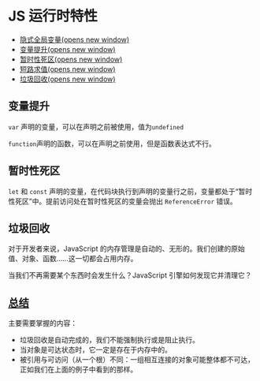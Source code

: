 # JS 运行时特性

- [隐式全局变量(opens new window)](https://developer.mozilla.org/zh-CN/docs/Web/JavaScript/Reference/Statements/var#description)
- [变量提升(opens new window)](https://developer.mozilla.org/zh-CN/docs/Web/JavaScript/Reference/Statements/var#变量提升)
- [暂时性死区(opens new window)](https://developer.mozilla.org/zh-CN/docs/Web/JavaScript/Reference/Statements/let#暂存死区)
- [短路求值(opens new window)](https://developer.mozilla.org/zh-CN/docs/Web/JavaScript/Reference/Operators/Operator_Precedence#note_on_grouping_and_short-circuiting)
- [垃圾回收(opens new window)](https://zh.javascript.info/garbage-collection)

## 变量提升

`var` 声明的变量，可以在声明之前被使用，值为`undefined`

`function`声明的函数，可以在声明之前使用，但是函数表达式不行。

## 暂时性死区

`let` 和 `const` 声明的变量，在代码块执行到声明的变量行之前，变量都处于“暂时性死区”中。提前访问处在暂时性死区的变量会抛出 `ReferenceError` 错误。

## 垃圾回收

对于开发者来说，JavaScript 的内存管理是自动的、无形的。我们创建的原始值、对象、函数……这一切都会占用内存。

当我们不再需要某个东西时会发生什么？JavaScript 引擎如何发现它并清理它？

## [总结](https://zh.javascript.info/garbage-collection#zong-jie)

主要需要掌握的内容：

- 垃圾回收是自动完成的，我们不能强制执行或是阻止执行。
- 当对象是可达状态时，它一定是存在于内存中的。
- 被引用与可访问（从一个根）不同：一组相互连接的对象可能整体都不可达，正如我们在上面的例子中看到的那样。